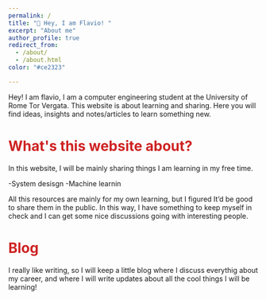 ```yaml
---
permalink: /
title: "👋 Hey, I am Flavio! "
excerpt: "About me"
author_profile: true
redirect_from: 
  - /about/
  - /about.html
color: "#ce2323" 

---
```


Hey! I am flavio, I am a computer engineering student at the University of Rome Tor Vergata. This website is about learning and sharing. Here you will find ideas, insights and notes/articles to learn something new.

<span style="color: #ce2323">What's this website about?</span>
======
In this website, I will be mainly sharing things I am learning in my free time.

-System desisgn
-Machine learnin

All this resources are mainly for my own learning, but I figured It’d be good to share them in the public. In this way, I have something to keep myself in check and I can get some nice discussions going with interesting people.

<span style="color: #ce2323">Blog</span>
======

I really like writing, so I will keep a little blog where I discuss everythig about my career, and where I will write updates about all the cool things I will be learning!